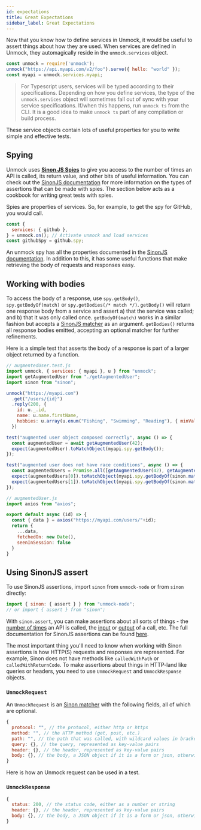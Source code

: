 ```yaml
---
id: expectations
title: Great Expectations
sidebar_label: Great Expectations
---
```


Now that you know how to define services in Unmock, it would be useful to assert things about how they are used. When services are defined in Unmock, they automagically reside in the `unmock.services` object.

```javascript
const unmock = require('unmock');
unmock("https://api.myapi.com/v2/foo").serve({ hello: "world" });
const myapi = unmock.services.myapi;
```

> For Typescript users, services will be typed according to their specifications. Depending on how you define services, the type of the `unmock.services` object will sometimes fall out of sync with your service specifications. If/when this happens, run `unmock ts` from the CLI. It is a good idea to make `unmock ts` part of any compilation or build process.

These service objects contain lots of useful properties for you to write simple and effective tests.

## Spying

Unmock uses **[Sinon JS Spies](https://sinonjs.org/releases/v7.4.1/spies/)** to give you access to the number of times an API is called, its return value, and other bits of useful information. You can check out the [SinonJS documentation](https://sinonjs.org/releases/v7.4.1/spies/) for more information on the types of assertions that can be made with spies.  The section below acts as a cookbook for writing great tests with spies.

Spies are properties of services.  So, for example, to get the spy for GitHub, you would call.

```javascript
const {
  services: { github },
} = unmock.on(); // Activate unmock and load services
const githubSpy = github.spy;
```

An unmock spy has all the properties documented in the [SinonJS documentation](https://sinonjs.org/releases/v7.4.1/spies/). In addition to this, it has some useful functions that make retrieving the body of requests and responses easy.

## Working with bodies

To access the body of a response, use `spy.getBody()`, `spy.getBodyOf(match)` or `spy.getBodies(/* match */)`. `getBody()` will return one response body from a service and assert a) that the service was called; and b) that it was only called once. `getBodyOf(match)` works in a similar fashion but accepts a [SinonJS matcher](https://sinonjs.org/releases/v7.4.1/matchers/) as an argument. `getBodies()` returns all response bodies emitted, accepting an optional matcher for further refinements.

Here is a simple test that asserts the body of a response is part of a larger object returned by a function.

<!--DOCUSAURUS_CODE_TABS-->

<!--test-->
```javascript
// augmentedUser.test.js
import unmock, { services: { myapi }, u } from "unmock";
import getAugmentedUser from "./getAugmentedUser";
import sinon from "sinon";

unmock("https://myapi.com")
  .get("/users/{id}")
  .reply(200, {
    id: u._.id,
    name: u.name.firstName,
    hobbies: u.array(u.enum("Fishing", "Swimming", "Reading"), { minValue: 1 })
  })

test("augmented user object composed correctly", async () => {
  const augmentedUser = await getAugmentedUser(42);
  expect(augmentedUser).toMatchObject(myapi.spy.getBody());
});

test("augmented user does not have race conditions", async () => {
  const augmentedUsers = Promise.all([getAugmentedUser(42), getAugmentedUser(43)]);
  expect(augmentedUsers[0]).toMatchObject(myapi.spy.getBodyOf(sinon.match({id: 42})));
  expect(augmentedUsers[1]).toMatchObject(myapi.spy.getBodyOf(sinon.match({id: 43})));
});
```

<!--code-->
```javascript
// augmentedUser.js
import axios from "axios";

export default async (id) => {
  const { data } = axios("https://myapi.com/users/"+id);
  return {
    ...data,
    fetchedOn: new Date(),
    seenInSession: false
  }
} 
```

<!--END_DOCUSAURUS_CODE_TABS-->

## Using SinonJS assert

To use SinonJS assertions, import `sinon` from `unmock-node` or from `sinon` directly:

```javascript
import { sinon: { assert } } from "unmock-node";
// or import { assert } from "sinon";
```

With `sinon.assert`, you can make assertions about all sorts of things - the [number of times](https://sinonjs.org/releases/v7.4.1/assertions/#sinonassertcalledoncespy) an API is called, the [input](https://sinonjs.org/releases/v7.4.1/assertions/#sinonassertcalledwithspyorspycall-arg1-arg2-) or [output](https://sinonjs.org/releases/v7.4.1/spy-call/#spycallreturnvalue) of a call, etc.  The full documentation for SinonJS assertions can be found [here](https://sinonjs.org/releases/v7.4.1/assertions/).

The most important thing you'll need to know when working with Sinon assertions is how HTTP(S) requests and responses are represented.  For example, Sinon does not have methods like `calledWithPath` or `calledWithReturnCode`. To make assertions about things in HTTP-land like queries or headers, you need to use `UnmockRequest` and `UnmockResponse` objects.

### `UnmockRequest`

An `UnmockRequest` is an [Sinon matcher](https://sinonjs.org/releases/v7.4.1/matchers/) with the following fields, all of which are optional.

```javascript
{
  protocol: "", // the protocol, either http or https
  method: "", // the HTTP method (get, post, etc.)
  path: "", // the path that was called, with wildcard values in brackets
  query: {}, // the query, represented as key-value pairs
  header: {}, // the header, represented as key-value pairs
  body: {}, // the body, a JSON object if it is a form or json, otherwise a string
}
```

Here is how an Unmock request can be used in a test.

### `UnmockResponse`

```javascript
{
  status: 200, // the status code, either as a number or string
  header: {}, // the header, represented as key-value pairs
  body: {}, // the body, a JSON object if it is a form or json, otherwise a string
}
```